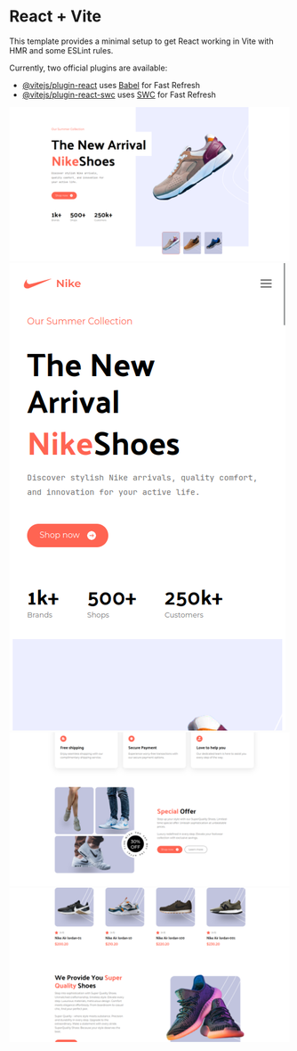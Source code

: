 # React + Vite

This template provides a minimal setup to get React working in Vite with HMR and some ESLint rules.

Currently, two official plugins are available:

- [@vitejs/plugin-react](https://github.com/vitejs/vite-plugin-react/blob/main/packages/plugin-react/README.md) uses [Babel](https://babeljs.io/) for Fast Refresh
- [@vitejs/plugin-react-swc](https://github.com/vitejs/vite-plugin-react-swc) uses [SWC](https://swc.rs/) for Fast Refresh


![readmeİmg](./readmeimg/img1.png)
![readmeİmg](./readmeimg/img2.png)
![readmeİmg](./readmeimg/img3.png)
![readmeİmg](./readmeimg/img4.png)
